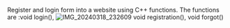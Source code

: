 Register and login form into a website using C++ functions.
The functions are :void login(),
![IMG_20240318_232609](https://github.com/SirishaDigiSpace/CPP_SideProjects/assets/116715315/52481c90-6d46-4651-afd4-dbb1ff9c85bf)
                   void registration(),
                   void forgot()
